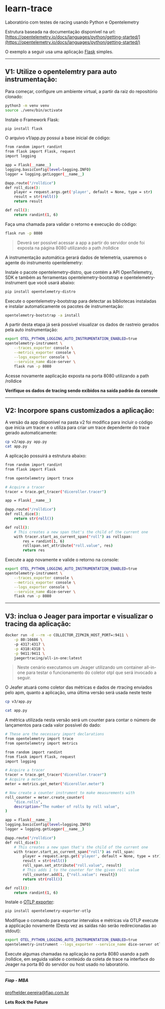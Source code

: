 # learn-trace

Laboratório com testes de racing usando Python e Opentelemetry

Estrutura baseada na documentação disponível na url: [https://opentelemetry.io/docs/languages/python/getting-started/](https://opentelemetry.io/docs/languages/python/getting-started/)

O exemplo a seguir usa uma aplicação [Flask](https://flask.palletsprojects.com/en/3.0.x/) simples.

---

## V1: Utilize o opentelemtry para auto instrumentação:


Para começar, configure um ambiente virtual, a partir da raiz do repositório clonado:

```sh
python3 -m venv venv
source ./venv/bin/activate
```

Instale o Framework Flask:

```sh
pip install flask
```

O arquivo v1/app.py possui a base inicial de código:

```sh
from random import randint
from flask import Flask, request
import logging

app = Flask(__name__)
logging.basicConfig(level=logging.INFO)
logger = logging.getLogger(__name__)

@app.route("/rolldice")
def roll_dice():
    player = request.args.get('player', default = None, type = str)
    result = str(roll())
    return result

def roll():
    return randint(1, 6)
```

Faça uma chamada para validar o retorno e execução do código:

```sh
flask run -p 8080
```

> Deverá ser possível acessar a app a partir do servidor onde foi exposta na página 8080 utilizando a path /rolldice

A instrumentação automática gerará dados de telemetria, usaremos o agente do instrumento opentelemetry:

Instale o pacote opentelemetry-distro, que contém a API OpenTelemetry, SDK e também as ferramentas opentelemetry-bootstrap e opentelemetry-instrument que você usará abaixo:

```sh
pip install opentelemetry-distro
```

Execute o opentelemetry-bootstrap para detectar as bibliotecas instaladas e instalar automaticamente os pacotes de instrumentação:

```sh
opentelemetry-bootstrap -a install
```

A partir desta etapa já será possível visualizar os dados de rastreio gerados pela auto instrumentação:

```sh
export OTEL_PYTHON_LOGGING_AUTO_INSTRUMENTATION_ENABLED=true
opentelemetry-instrument \
    --traces_exporter console \
    --metrics_exporter console \
    --logs_exporter console \
    --service_name dice-server \
    flask run -p 8080
```

Acesse novamente aaplicação exposta na porta 8080 utilizando a path /rolldice

**Verifique os dados de tracing sendo exibidos na saída padrão da console**

---

## V2: Incorpore spans customizados a aplicação:


A versão da app disponível na pasta v2 foi modifica para incluir o código que inicia um tracer e o utiliza para criar um trace dependente do trace gerado automaticamente:

```sh
cp v2/app.py app.py
cat app.py
```

A aplicação possuirá a estrutura abaixo:

```sh
from random import randint
from flask import Flask

from opentelemetry import trace

# Acquire a tracer
tracer = trace.get_tracer("diceroller.tracer")

app = Flask(__name__)

@app.route("/rolldice")
def roll_dice():
    return str(roll())

def roll():
    # This creates a new span that's the child of the current one
    with tracer.start_as_current_span("roll") as rollspan:
        res = randint(1, 6)
        rollspan.set_attribute("roll.value", res)
        return res
```

Execute a app novamente e valide o retorno na console:

```sh
export OTEL_PYTHON_LOGGING_AUTO_INSTRUMENTATION_ENABLED=true
opentelemetry-instrument \
    --traces_exporter console \
    --metrics_exporter console \
    --logs_exporter console \
    --service_name dice-server \
    flask run -p 8080
```

---

## V3: inclua o Jeager para importar e visualizar o tracing da aplicação:

```sh
docker run -d --rm -e COLLECTOR_ZIPKIN_HOST_PORT=:9411 \
    -p 80:16686 \ 
    -p 4317:4317 \
    -p 4318:4318 \
    -p 9411:9411 \
    jaegertracing/all-in-one:latest
```

> Neste cenário executamos um Jeager utilizando um container all-in-one para testar o funcionamento do coletor otpl que será invocado a seguir.

O Jeafer atuará como coletor das métricas e dados de rtracing enviados pelo apm, quanto a aplicação, uma última versão será usada neste teste

```sh
cp v3/app.py

cat app.py
```

A métrica utilizada nesta versão será um counter para contar o número de lançamentos para cada valor possível do dado:

```sh
# These are the necessary import declarations
from opentelemetry import trace
from opentelemetry import metrics

from random import randint
from flask import Flask, request
import logging

# Acquire a tracer
tracer = trace.get_tracer("diceroller.tracer")
# Acquire a meter.
meter = metrics.get_meter("diceroller.meter")

# Now create a counter instrument to make measurements with
roll_counter = meter.create_counter(
    "dice.rolls",
    description="The number of rolls by roll value",
)

app = Flask(__name__)
logging.basicConfig(level=logging.INFO)
logger = logging.getLogger(__name__)

@app.route("/rolldice")
def roll_dice():
    # This creates a new span that's the child of the current one
    with tracer.start_as_current_span("roll") as roll_span:
        player = request.args.get('player', default = None, type = str)
        result = str(roll())
        roll_span.set_attribute("roll.value", result)
        # This adds 1 to the counter for the given roll value
        roll_counter.add(1, {"roll.value": result})
        return str(roll())

def roll():
    return randint(1, 6)
```

Instale o [OTLP exporter](https://opentelemetry.io/docs/specs/otel/protocol/exporter/):

```sh
pip install opentelemetry-exporter-otlp
```

Modifique o comando para exportar intervalos e métricas via OTLP execute a applicação novamente (Desta vez as saídas não serão redirecionadas ao stdout):

```sh
export OTEL_PYTHON_LOGGING_AUTO_INSTRUMENTATION_ENABLED=true
opentelemetry-instrument --logs_exporter --service_name dice-server otlp flask run -p 8080
```

Execute algumas chamadas na aplicação na porta 8080 usando a path /rolldice, em seguida valide o conteúdo da coleta de trace na interface do Jeager na porta 80 do servidor ou host usado no laboratório.

---

##### Fiap - MBA
profhelder.pereira@fiap.com.br

**Lets Rock the Future**